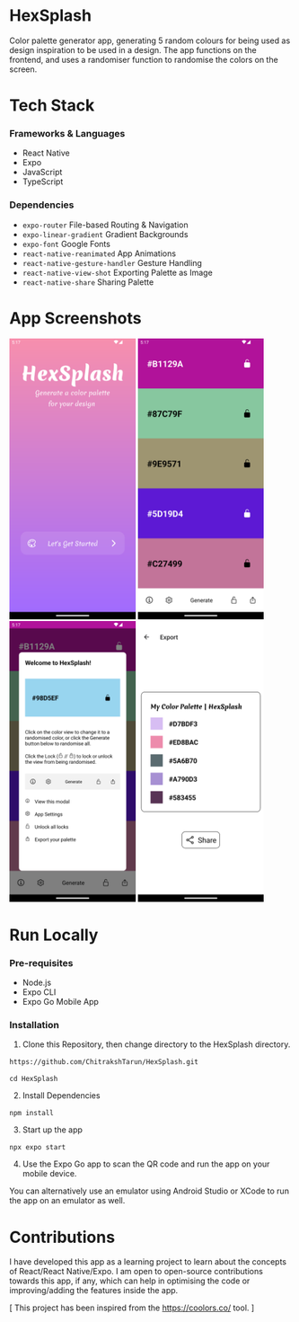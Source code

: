 ﻿# HexSplash

Color palette generator app, generating 5 random colours for being used as design inspiration to be used in a design. The app functions on the frontend, and uses a randomiser function to randomise the colors on the screen.

# Tech Stack

### Frameworks & Languages

- React Native
- Expo
- JavaScript
- TypeScript

### Dependencies

- `expo-router` File-based Routing & Navigation
- `expo-linear-gradient` Gradient Backgrounds
- `expo-font` Google Fonts
- `react-native-reanimated` App Animations
- `react-native-gesture-handler` Gesture Handling
- `react-native-view-shot` Exporting Palette as Image
- `react-native-share` Sharing Palette

# App Screenshots

<div>
<img src="https://github.com/ChitrakshTarun/HexSplash/blob/main/assets/screenshots/AppScreenshotLanding.png" height="500">
<img src="https://github.com/ChitrakshTarun/HexSplash/blob/main/assets/screenshots/AppScreenshotGenerator.png" height="500">
<img src="https://github.com/ChitrakshTarun/HexSplash/blob/main/assets/screenshots/AppScreenshotModal.png" height="500">
<img src="https://github.com/ChitrakshTarun/HexSplash/blob/main/assets/screenshots/AppScreenshotExport.png" height="500">
</div>

# Run Locally

### Pre-requisites

- Node.js
- Expo CLI
- Expo Go Mobile App

### Installation

1. Clone this Repository, then change directory to the HexSplash directory.

```
https://github.com/ChitrakshTarun/HexSplash.git
```

```
cd HexSplash
```

2. Install Dependencies

```
npm install
```

3. Start up the app

```
npx expo start
```

4. Use the Expo Go app to scan the QR code and run the app on your mobile device.

You can alternatively use an emulator using Android Studio or XCode to run the app on an emulator as well.

# Contributions

I have developed this app as a learning project to learn about the concepts of React/React Native/Expo. I am open to open-source contributions towards this app, if any, which can help in optimising the code or improving/adding the features inside the app.

[ This project has been inspired from the https://coolors.co/ tool. ]
